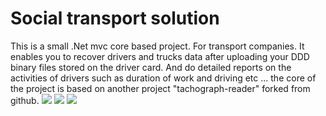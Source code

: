 # Social transport solution 

This is a small .Net mvc core based project. For transport companies. It enables you to recover drivers and trucks data after uploading  your DDD binary files stored on the driver card. And do detailed reports on the activities of drivers such as duration of work and driving etc ...
the core of the project is based on another project "tachograph-reader" forked from github.
![](https://github.com/pentest30/SocialTransport/blob/master/sc1.png)
![](https://github.com/pentest30/SocialTransport/blob/master/sc2.png)
![](https://github.com/pentest30/SocialTransport/blob/master/sc3.png)
